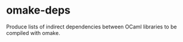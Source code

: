 omake-deps
==========

Produce lists of indirect dependencies between OCaml libraries
to be compiled with omake.
